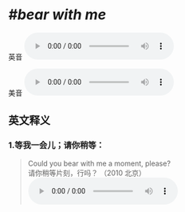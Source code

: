 # ***\#bear with me*** 
英音
<audio src="./media/bear with me1_AAC.aac" controls="controls"></audio>

美音
<audio src="./media/bear with me2_AAC.aac" controls="controls"></audio>



  

英文释义
---
### 1.**等我一会儿；请你稍等：**  

 > Could you bear with me a moment, please?   
 > 请你稍等片刻，行吗？  （2010 北京）  
<audio src="./media/14-bear.aac" controls="controls"></audio>


